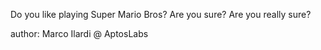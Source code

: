 Do you like playing Super Mario Bros? Are you sure? Are you really sure?

author: Marco Ilardi @ AptosLabs
